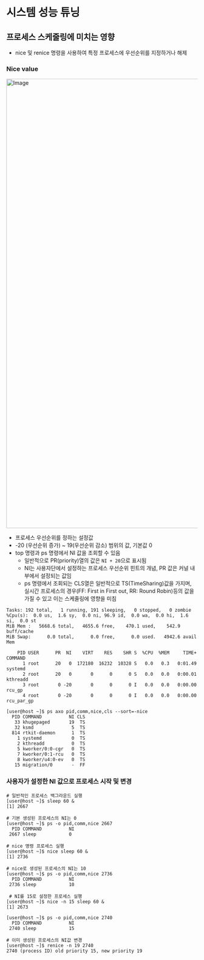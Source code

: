 # 시스템 성능 튜닝

## 프로세스 스케줄링에 미치는 영향

- nice 및 renice 명령을 사용하여 특정 프로세스에 우선순위를 지정하거나 해제

### Nice value

<img width="1179" alt="Image" src="https://github.com/user-attachments/assets/1cdeed32-34ea-4a90-9c17-6e0b6ce3f83b" />

- 프로세스 우선순위를 정하는 설정값
- -20 (우선순위 증가) ~ 19(우선순위 감소) 범위의 값, 기본값 0
- top 명령과 ps 명령에서 NI 값을 조회할 수 있음
  - 일반적으로 PR(priority)열의 값은 `NI + 20`으로 표시됨
  - NI는 사용자단에서 설정하는 프로세스 우선순위 힌트의 개념, PR 값은 커널 내부에서 설정되는 값임
  - ps 명령에서 조회되는 CLS열은 일반적으로 TS(TimeSharing)값을 가지며, 실시간 프로세스의 경우(FF: First in First out, RR: Round Robin)등의 값을 가질 수 있고 이는 스케줄링에 영향을 미침

```
Tasks: 192 total,   1 running, 191 sleeping,   0 stopped,   0 zombie
%Cpu(s):  0.0 us,  1.6 sy,  0.0 ni, 96.9 id,  0.0 wa,  0.0 hi,  1.6 si,  0.0 st
MiB Mem :   5668.6 total,   4655.6 free,    470.1 used,    542.9 buff/cache
MiB Swap:      0.0 total,      0.0 free,      0.0 used.   4942.6 avail Mem

    PID USER      PR  NI    VIRT    RES    SHR S  %CPU  %MEM     TIME+ COMMAND
      1 root      20   0  172180  16232  10328 S   0.0   0.3   0:01.49 systemd
      2 root      20   0       0      0      0 S   0.0   0.0   0:00.01 kthreadd
      3 root       0 -20       0      0      0 I   0.0   0.0   0:00.00 rcu_gp
      4 root       0 -20       0      0      0 I   0.0   0.0   0:00.00 rcu_par_gp
```

```
[user@host ~]$ ps axo pid,comm,nice,cls --sort=-nice
  PID COMMAND          NI CLS
   33 khugepaged       19  TS
   32 ksmd              5  TS
  814 rtkit-daemon      1  TS
    1 systemd           0  TS
    2 kthreadd          0  TS
    5 kworker/0:0-cgr   0  TS
    7 kworker/0:1-rcu   0  TS
    8 kworker/u4:0-ev   0  TS
   15 migration/0       -  FF
```



### 사용자가 설정한 NI 값으로 프로세스 시작 및 변경

```shell
# 일반적인 프로세스 백그라운드 실행
[user@host ~]$ sleep 60 &
[1] 2667

# 기본 생성된 프로세스의 NI는 0
[user@host ~]$ ps -o pid,comm,nice 2667
  PID COMMAND          NI
 2667 sleep            0
 
# nice 명령 프로세스 실행
[user@host ~]$ nice sleep 60 &
[1] 2736

# nice로 생성된 프로세스의 NI는 10
[user@host ~]$ ps -o pid,comm,nice 2736
  PID COMMAND          NI
 2736 sleep            10
 
 # NI를 15로 설정한 프로세스 실행
[user@host ~]$ nice -n 15 sleep 60 &
[1] 2673

[user@host ~]$ ps -o pid,comm,nice 2740
  PID COMMAND          NI
 2740 sleep            15

# 이미 생성된 프로세스의 NI값 변경
[user@host ~]$ renice -n 19 2740
2740 (process ID) old priority 15, new priority 19
```